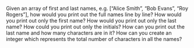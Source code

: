 Given an array of first and last names, e.g. [“Alice Smith”, “Bob Evans”, “Roy Rogers”], how would you print out the full names line by line?
How would you print out only the first name?
How would you print out only the last name?
How could you print out only the initials?
How can you print out the last name and how many characters are in it?
How can you create an integer which represents the total number of characters in all the names?
